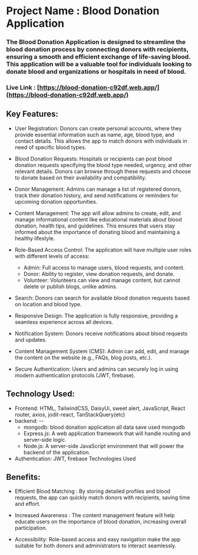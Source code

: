 # Project Name : Blood Donation Application

### The Blood Donation Application is designed to streamline the blood donation process by connecting donors with recipients, ensuring a smooth and efficient exchange of life-saving blood. This application will be a valuable tool for individuals looking to donate blood and organizations or hospitals in need of blood.

### Live Link : [https://blood-donation-c92df.web.app/](https://blood-donation-c92df.web.app/)

## Key Features:
- User Registration: Donors can create personal accounts, where they provide essential information such as name, age, blood     type, and contact details. This allows the app to match donors with individuals in need of specific blood types.

- Blood Donation Requests: Hospitals or recipients can post blood donation requests specifying the blood type needed, urgency, and other relevant details. Donors can browse through these requests and choose to donate based on their availability and compatibility.

- Donor Management: Admins can manage a list of registered donors, track their donation history, and send notifications or reminders for upcoming donation opportunities.

- Content Management: The app will allow admins to create, edit, and manage informational content like educational materials about blood donation, health tips, and guidelines. This ensures that users stay informed about the importance of donating blood and maintaining a healthy lifestyle.

- Role-Based Access Control: The application will have multiple user roles with different levels of access:

    - Admin: Full access to manage users, blood requests, and content.
    - Donor: Ability to register, view donation requests, and donate.
    - Volunteer: Volunteers can view and manage content, but cannot delete or publish blogs, unlike admins.

- Search: Donors can search for available blood donation requests based on location and blood type. 

- Responsive Design: The application is fully responsive, providing a seamless experience across all devices.

- Notification System: Donors receive notifications about blood requests and updates.

- Content Management System (CMS): Admin can add, edit, and manage the content on the website (e.g., FAQs, blog posts, etc.).

- Secure Authentication: Users and admins can securely log in using modern authentication protocols (JWT, firebase).

## Technology Used:

 - Frontend: HTML, TailwindCSS, DaisyUi, sweet alert, JavaScript, React router, axios, jodit-react, TanStackQuery(etc)
 - backend: --
    - mongodb: blood donation application all data save used mongodb
    - Express.js: A web application framework that will handle routing and server-side logic.
    - Node.js: A server-side JavaScript environment that will power the backend of the application.
 - Authentication: JWT, firebase Technologies Used 

 ## Benefits:
 - Efficient Blood Matching : By storing detailed profiles and blood requests, the app can quickly match donors with recipients,    saving time and effort.

 - Increased Awareness : The content management feature will help educate users on the importance of blood donation, increasing overall participation.

 - Accessibility: Role-based access and easy navigation make the app suitable for both donors and administrators to interact seamlessly.
